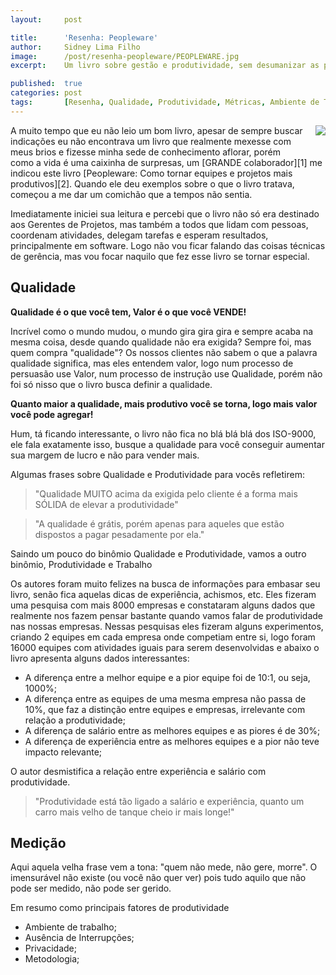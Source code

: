 ```yaml
---
layout:     post

title:      'Resenha: Peopleware'
author:     Sidney Lima Filho
image:      /post/resenha-peopleware/PEOPLEWARE.jpg
excerpt:    Um livro sobre gestão e produtividade, sem desumanizar as pessoas.

published:  true
categories: post
tags:       [Resenha, Qualidade, Produtividade, Métricas, Ambiente de Trabalho, Agilidade]
---
```


<img src="PEOPLEWARE.jpg" style="float:right; margin: 0px 0px 20px 20px;" /> 
A muito tempo que eu não leio um bom livro, apesar de sempre buscar indicações eu não encontrava um livro que realmente mexesse com meus brios e fizesse minha sede de conhecimento aflorar, porém como a vida é uma caixinha de surpresas, um [GRANDE colaborador][1] me indicou este livro [Peopleware: Como tornar equipes e projetos mais produtivos][2]. Quando ele deu exemplos sobre o que o livro tratava, começou a me dar um comichão que a tempos não sentia. 

Imediatamente iniciei sua leitura e percebi que o livro não só era destinado aos Gerentes de Projetos, mas também a todos que lidam com pessoas, coordenam atividades, delegam tarefas e esperam resultados, principalmente em software. Logo não vou ficar falando das coisas técnicas de gerência, mas vou focar naquilo que fez esse livro se tornar especial.

## Qualidade ##

**Qualidade é o que você tem, Valor é o que você VENDE!**

Incrível como o mundo mudou, o mundo gira gira gira e sempre acaba na mesma coisa, desde quando qualidade não era exigida? Sempre foi, mas quem compra "qualidade"? Os nossos clientes não sabem o que a palavra qualidade significa, mas eles entendem valor, logo num processo de persuasão use Valor, num processo de instrução use Qualidade, porém não foi só nisso que o livro busca definir a qualidade.

**Quanto maior a qualidade, mais produtivo você se torna, logo mais valor você pode agregar!**

Hum, tá ficando interessante, o livro não fica no blá blá blá dos ISO-9000, ele fala exatamente isso, busque a qualidade para você conseguir aumentar sua margem de lucro e não para vender mais.

Algumas frases sobre Qualidade e Produtividade para vocês refletirem:

>   "Qualidade MUITO acima da exigida pelo cliente é a forma mais SÓLIDA de elevar a produtividade"

>   "A qualidade é grátis, porém apenas para aqueles que estão dispostos a pagar pesadamente por ela."

Saindo um pouco do binômio Qualidade e Produtividade, vamos a outro binômio, Produtividade e Trabalho

Os autores foram muito felizes na busca de informações para embasar seu livro, senão fica aquelas dicas de experiência, achismos, etc. Eles fizeram uma pesquisa com mais 8000 empresas e constataram alguns dados que realmente nos fazem pensar bastante quando vamos falar de produtividade nas nossas empresas. Nessas pesquisas eles fizeram alguns experimentos, criando 2 equipes em cada empresa onde competiam entre si, logo foram 16000 equipes com atividades iguais para serem desenvolvidas e abaixo o livro apresenta alguns dados interessantes:

*   A diferença entre a melhor equipe e a pior equipe foi de 10:1, ou seja, 1000%;
*   A diferença entre as equipes de uma mesma empresa não passa de 10%, que faz a distinção entre equipes e empresas, irrelevante com relação a produtividade; 
*   A diferença de salário entre as melhores equipes e as piores é de 30%;
*   A diferença de experiência entre as melhores equipes e a pior não teve impacto relevante;

O autor desmistifica a relação entre experiência e salário com produtividade. 

>   "Produtividade está tão ligado a salário e experiência, quanto um carro mais velho de tanque cheio ir mais longe!"

## Medição ##

Aqui aquela velha frase vem a tona: "quem não mede, não gere, morre". O imensurável não existe (ou você não quer ver) pois tudo aquilo que não pode ser medido, não pode ser gerido.

Em resumo como principais fatores de produtividade

*   Ambiente de trabalho; 
*   Ausência de Interrupções; 
*   Privacidade; 
*   Metodologia; 


[1]: http://www.higorcesar.com.br/
[2]: http://www.estantevirtual.com.br/livro/17190718/Tom_de_Marco_People_Ware__Como_Gerenciar_Equipes_e____.html
